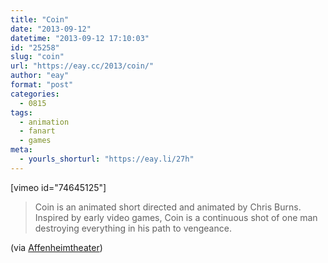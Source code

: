 ```yaml
---
title: "Coin"
date: "2013-09-12"
datetime: "2013-09-12 17:10:03"
id: "25258"
slug: "coin"
url: "https://eay.cc/2013/coin/"
author: "eay"
format: "post"
categories:
  - 0815
tags:
  - animation
  - fanart
  - games
meta:
  - yourls_shorturl: "https://eay.li/27h"
---
```


\[vimeo id="74645125"\]

> Coin is an animated short directed and animated by Chris Burns. Inspired by early video games, Coin is a continuous shot of one man destroying everything in his path to vengeance.

(via [Affenheimtheater](http://blog.affenheimtheater.de/2013/09/07/coin/))
